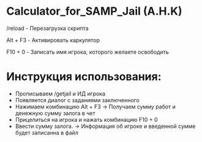 # Calculator_for_SAMP_Jail (A.H.K)

/reload - Перезагрузка скрипта

Alt + F3 - Активировать каркулятор

F10 + 0 - Записать имя игрока, которого желаете освободить

# Инструкция использования:
- Прописываем /getjail и ИД игрока
- Появляется диалог с заданиями заключенного
- Нажимаем комбинацию Alt + F3
-> Получаем сумму работ и денежную сумму залога в чет
- Прицелиться на игрока и нажать комбинацию F10 + 0
- Ввести сумму залога.
-> Информация об игроке и введенной сумме будет записанна в файл
